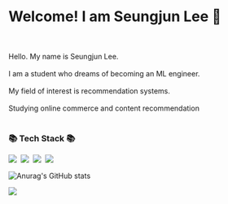 # Welcome! I am Seungjun Lee 👋<br><br>
Hello. My name is Seungjun Lee.<br><br>
I am a student who dreams of becoming an ML engineer.<br><br>
My field of interest is recommendation systems.<br><br>
Studying online commerce and content recommendation <br><br>
<!-- Tech Stack -->
<h3 align="left">📚 Tech Stack 📚</h3>
<p align="left">
  <img src="https://img.shields.io/badge/Python-3766AB?style=flat-square&logo=Python&logoColor=white"/></a>&nbsp
  <img src="https://img.shields.io/badge/pytorch-EE4C2C?style=flat-square&logo=pytorch&logoColor=white"/></a>&nbsp
  <img src="https://img.shields.io/badge/tensorflow-FF6F00?style=flat-square&logo=tensorflow&logoColor=white"/></a>&nbsp
  <img src="https://img.shields.io/badge/mysql-4479A1?style=flat-square&logo=mysql&logoColor=white"/></a>&nbsp
</p>


<!-- Github stats -->
![Anurag's GitHub stats](https://github-readme-stats.vercel.app/api?username=llseungjun&show_icons=true&theme=radical)

<!--Hits --->
<a href="https://hits.seeyoufarm.com"><img src="https://hits.seeyoufarm.com/api/count/incr/badge.svg?url=https%3A%2F%2Fgithub.com%2Fllseungjun%2Fllseungjun.git&count_bg=%2379C83D&title_bg=%23555555&icon=&icon_color=%23E7E7E7&title=hits&edge_flat=false"/></a>
</p>

<!--
**llseungjun/llseungjun** is a ✨ _special_ ✨ repository because its `README.md` (this file) appears on your GitHub profile.

Here are some ideas to get you started:

- 🔭 I’m currently working on ...
- 🌱 I’m currently learning ...
- 👯 I’m looking to collaborate on ...
- 🤔 I’m looking for help with ...
- 💬 Ask me about ...
- 📫 How to reach me: ...
- 😄 Pronouns: ...
- ⚡ Fun fact: ...
-->
